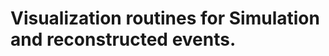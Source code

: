 Visualization routines for Simulation and reconstructed events.
================================================================